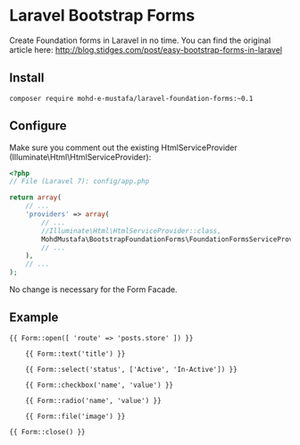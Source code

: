 # Laravel Bootstrap Forms

Create Foundation forms in Laravel in no time.
You can find the original article here: http://blog.stidges.com/post/easy-bootstrap-forms-in-laravel

## Install

```
composer require mohd-e-mustafa/laravel-foundation-forms:~0.1
```

## Configure

Make sure you comment out the existing HtmlServiceProvider (Illuminate\Html\HtmlServiceProvider):

```php
<?php
// File (Laravel 7): config/app.php

return array(
    // ...
    'providers' => array(
        // ...
        //Illuminate\Html\HtmlServiceProvider::class,
        MohdMustafa\BootstrapFoundationForms\FoundationFormsServiceProvider::class,
        // ...
    ),
    // ...
);
```

No change is necessary for the Form Facade.

## Example

```
{{ Form::open([ 'route' => 'posts.store' ]) }}

    {{ Form::text('title') }}

    {{ Form::select('status', ['Active', 'In-Active']) }}

    {{ Form::checkbox('name', 'value') }}

    {{ Form::radio('name', 'value') }}

    {{ Form::file('image') }}

{{ Form::close() }}
```
